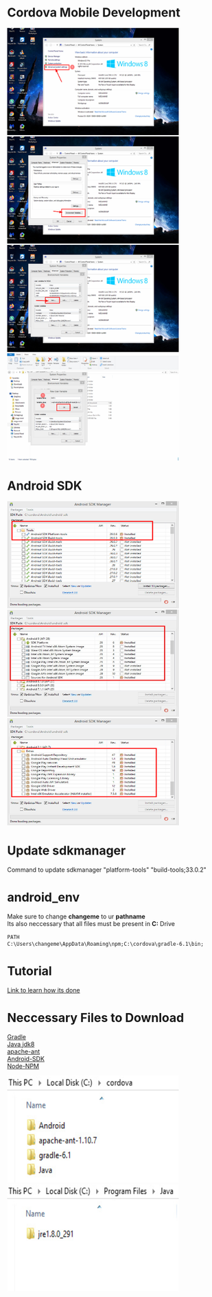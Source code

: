 # Cordova Mobile Development
<img src="images/bandicam 2020-11-16 16-42-56-808.jpg" width="400" height="250"><img src="images/bandicam 2020-11-16 16-43-16-194.jpg" width="400" height="250">
<br>
<img src="images/bandicam 2020-11-16 16-43-46-126.jpg" width="400" height="250"><img src="images/bandicam 2020-11-16 16-44-36-381.jpg" width="400" height="250"> 

# Android SDK
<img src="images/bandicam 2020-11-17 20-40-50-442.jpg" width="400" height="250">
<br>
<img src="images/bandicam 2020-11-17 20-41-47-006.jpg" width="400" height="250">
<br>
<img src="images/bandicam 2020-11-17 20-42-03-086.jpg" width="400" height="250">

# Update sdkmanager
Command to update
sdkmanager "platform-tools" "build-tools;33.0.2"

# android_env
Make sure to change <b>changeme</b> to ur <b>pathname</b>
<br>
Its also neccessary that all files must be present in <b>C:</b> Drive

    PATH
    C:\Users\changeme\AppData\Roaming\npm;C:\cordova\gradle-6.1\bin;

# Tutorial
<a href="https://www.studytonight.com/apache-cordova/tools-for-app-development#">Link to learn how its done</a>

# Neccessary Files to Download
<a href="https://services.gradle.org/distributions/gradle-6.1-all.zip">Gradle</a><br>
<a href="https://download.oracle.com/otn/java/jdk/8u291-b10/d7fc238d0cbf4b0dac67be84580cfb4b/jdk-8u291-windows-x64.exe">Java jdk8</a><br>
<a href="https://downloads.apache.org//ant/binaries/apache-ant-1.10.10-bin.zip">apache-ant</a><br>
<a href="https://dl.google.com/android/installer_r24.4.1-windows.exe">Android-SDK</a><br>
<a href="https://nodejs.org/dist/v16.2.0/node-v16.2.0-x64.msi">Node-NPM</a><br>

<img src="images/bandicam 2021-05-25 16-40-01-224.jpg" width="400" height="250"><br>
<img src="images/bandicam 2021-05-25 16-40-25-090.jpg" width="400" height="250">

